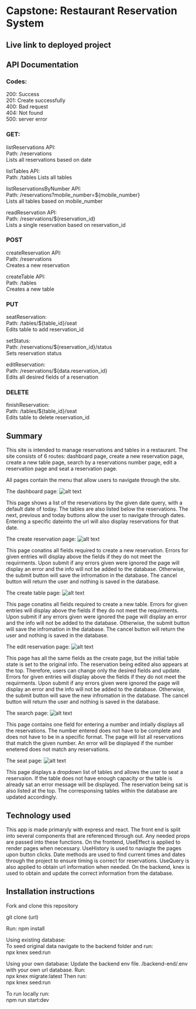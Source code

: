 # Capstone: Restaurant Reservation System

## Live link to deployed project

## API Documentation
### Codes:

200: Success  
201: Create successfully  
400: Bad request  
404: Not found  
500: server error  

### GET:
listReservations API:  
Path: /reservations  
Lists all reservations based on date  

listTables API:  
Path: /tables
Lists all tables

listReservationsByNumber API:  
Path: /reservations?mobile_number=${mobile_number}  
Lists all tables based on mobile_number  

readReservation API:  
Path: /reservations/${reservation_id}  
Lists a single reservation based on reservation_id  

### POST

createReservation API:  
Path: /reservations  
Creates a new reservation  

createTable API:  
Path: /tables  
Creates a new table  

### PUT

seatReservation:  
Path: /tables/${table_id}/seat  
Edits table to add reservation_id  

setStatus:  
Path: /reservations/${reservation_id}/status  
Sets reservation status  

editReservation:  
Path: /reservations/${data.reservation_id}  
Edits all desired fields of a reservation  

### DELETE

finishReservation:  
Path: /tables/${table_id}/seat  
Edits table to delete reservation_id  

## Summary

This site is intended to manage reservations and tables in a restaurant.
The site consists of 6 routes: dashboard page, create a new reservation page, create a new table page, search by a reservations number page, edit a reservation page and seat a reservation page.

All pages contain the menu that allow users to navigate through the site.

The dashboard page:
![alt text](/README_screenshots/dashboard.jpeg?raw=true "Optional Title")

This page shows a list of the reservations by the given date query, with a default date of today. The tables are also listed below the reservations. The next, previous and today buttons allow the user to navigate through dates. Entering a specific dateinto the url will also display reservations for that date.

The create reservation page:
![alt text](/README_screenshots/create_reservation.jpeg?raw=true "Optional Title")

This page conatins all fields required to create a new reservation. Errors for given entries will display above the fields if they do not meet the requirments. Upon submit if any errors given were ignored the page will display an error and the info will not be added to the database. Otherwise, the submit button will save the infromation in the database. The cancel button will return the user and nothing is saved in the database.

The create table page:
![alt text](/README_screenshots/create_table.jpeg?raw=true "Optional Title")

This page conatins all fields required to create a new table. Errors for given entries will display above the fields if they do not meet the requirments. Upon submit if any errors given were ignored the page will display an error and the info will not be added to the database. Otherwise, the submit button will save the infromation in the database. The cancel button will return the user and nothing is saved in the database.

The edit reservation page:
![alt text](/README_screenshots/edit.jpeg?raw=true "Optional Title")

This page has all the same fields as the create page, but the initial table state is set to the original info. The reservation being edited also appears at the top. Therefore, users can change only the desired fields and update. Errors for given entries will display above the fields if they do not meet the requirments. Upon submit if any errors given were ignored the page will display an error and the info will not be added to the database. Otherwise, the submit button will save the new infromation in the database. The cancel button will return the user and nothing is saved in the database.

The search page:
![alt text](/README_screenshots/search.jpeg?raw=true "Optional Title")

This page contains one field for entering a number and intially displays all the reservations. The number entered does not have to be complete and does not have to be in a specific format. The page will list all reservations that match the given number. An error will be displayed if the number enetered does not match any reservations.

The seat page:
![alt text](/README_screenshots/seat.jpeg?raw=true "Optional Title")

This page displays a dropdown list of tables and allows the user to seat a reservaion. If the table does not have enough capacity or the table is already sat an error message will be displayed. The reservation being sat is also listed at the top. The corresponsing tables within the database are updated accordingly.

## Technology used

This app is made primaryly with express and react. The front end is split into several components that are referenced through out. Any needed props are passed into these functions. On the frontend, UseEffect is applied to render pages when necessary. UseHistory is used to naviagte the pages upon button clicks. Date methods are used to find current times and dates through the project to ensure timing is correct for reservations. UseQuery is also applied to obtain url information when needed. On the backend, knex is used to obtain and update the correct information from the database. 

## Installation instructions

Fork and clone this repository

git clone (url)

Run: npm install

Using existing database:  
To seed original data navigate to the backend folder and run:  
npx knex seed:run  

Using your own database:
Update the backend env file. /backend-end/.env with your own url database.
Run:  
npx knex migrate:latest
Then run:   
npx knex seed:run

To run locally run:  
npm run start:dev
